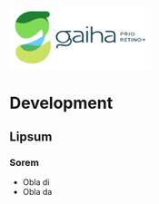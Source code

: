 [<img src="Gaiha_prio_retino_plus.png" width=250/>](https://gaiha.org/fr/prioretino/)

# Development

## Lipsum

### Sorem

* Obla di
* Obla da



